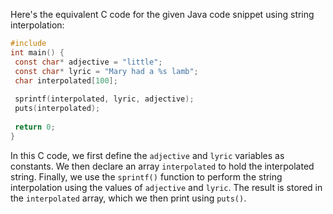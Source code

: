 Here's the equivalent C code for the given Java code snippet using string interpolation:
```c
#include 
int main() {
 const char* adjective = "little";
 const char* lyric = "Mary had a %s lamb";
 char interpolated[100];
 
 sprintf(interpolated, lyric, adjective);
 puts(interpolated);
 
 return 0;
}
```
In this C code, we first define the `adjective` and `lyric` variables as constants. We then declare an array `interpolated` to hold the interpolated string. Finally, we use the `sprintf()` function to perform the string interpolation using the values of `adjective` and `lyric`. The result is stored in the `interpolated` array, which we then print using `puts()`.

